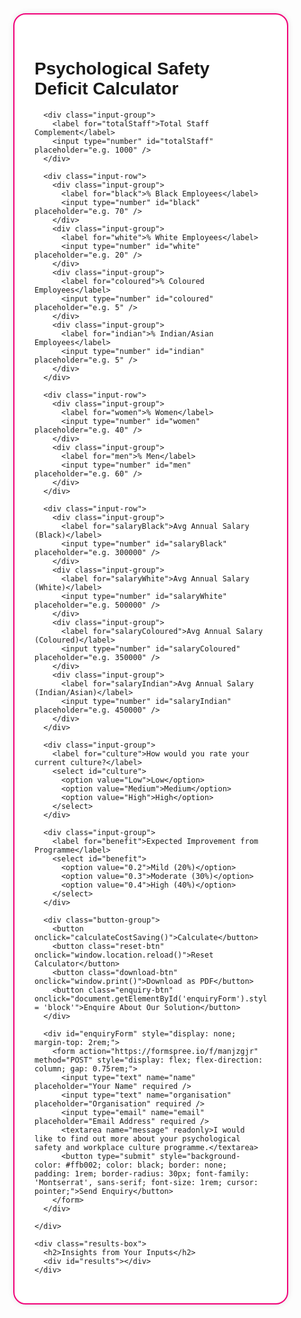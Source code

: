 <!DOCTYPE html>
<html lang="en">
<head>
  <meta charset="UTF-8" />
  <meta name="viewport" content="width=device-width, initial-scale=1.0" />
  <title>Psychological Safety Deficit Calculator</title>
  <link href="https://fonts.googleapis.com/css2?family=Montserrat:wght@400;700&display=swap" rel="stylesheet" />
  <style>
    body {
      font-family: 'Montserrat', sans-serif;
      margin: 0;
      background-color: transparent;
    }
    .container {
      display: flex;
      flex-direction: column;
      padding: 2rem;
      max-width: 1600px;
      margin: 0 auto;
    }
    @media (min-width: 1024px) {
      .container {
        flex-direction: row;
        justify-content: space-between;
        align-items: flex-start;
        gap: 2rem;
      }
    }
    .calculator {
      flex: 1.5;
      background-color: white;
      padding: 2rem;
      border-radius: 20px;
      box-shadow: 0 0 10px rgba(0, 0, 0, 0.1);
      border: 2px solid #f10178;
    }
    .results-box {
      flex: 2;
      background-color: #f10178;
      color: white;
      padding: 2rem;
      border-radius: 20px;
      box-shadow: 0 0 10px rgba(0, 0, 0, 0.1);
      min-height: 300px;
    }
    .results-box h2 {
      font-size: 22px;
    }
    label {
      font-weight: bold;
      display: block;
      margin-top: 1.5rem;
      word-wrap: break-word;
    }
    input[type="number"], select, textarea {
      width: 100%;
      padding: 0.6rem;
      font-size: 1rem;
      border-radius: 30px;
      border: 1px dashed #5b01fa;
      font-family: 'Montserrat', sans-serif;
    }
    button {
      margin-top: 1rem;
      width: 100%;
      padding: 1rem;
      font-size: 1.2rem;
      background-color: #f10178;
      color: white;
      border: none;
      border-radius: 30px;
      cursor: pointer;
      font-family: 'Montserrat', sans-serif;
    }
    .results-line-item {
      display: flex;
      justify-content: space-between;
      margin: 0.15rem 0;
      font-size: 0.75rem;
    }
    .results-line-item.bold {
      font-size: 0.9rem;
      font-weight: bold;
    }
    .total-line {
      font-size: 1.2rem;
      font-weight: bold;
      margin: 2rem 0 1rem 0;
      display: flex;
      justify-content: space-between;
      border-top: 1px dotted white;
      border-bottom: 1px dotted white;
      padding: 0.5rem 0;
    }
    .input-row {
      display: flex;
      flex-wrap: wrap;
      gap: 1rem;
    }
    .input-group {
      flex: 1 1 220px;
      min-width: 220px;
    }
    .button-group {
      display: flex;
      flex-direction: column;
      gap: 1rem;
      margin-top: 2rem;
    }
    .reset-btn, .download-btn, .enquiry-btn {
      background: white;
      color: #f10178;
      border: 1px dashed #5b01fa;
      font-size: 1rem;
      font-weight: 500;
      font-family: 'Montserrat', sans-serif;
      padding: 0.75rem 1rem;
      border-radius: 30px;
      cursor: pointer;
      text-align: center;
    }
    .reset-btn {
      background: #5b01fa;
      color: white;
    }
  </style>
</head>
<body>
  <div class="container">
    <div class="calculator">
      <h1>Psychological Safety Deficit Calculator</h1>

      <div class="input-group">
        <label for="totalStaff">Total Staff Complement</label>
        <input type="number" id="totalStaff" placeholder="e.g. 1000" />
      </div>

      <div class="input-row">
        <div class="input-group">
          <label for="black">% Black Employees</label>
          <input type="number" id="black" placeholder="e.g. 70" />
        </div>
        <div class="input-group">
          <label for="white">% White Employees</label>
          <input type="number" id="white" placeholder="e.g. 20" />
        </div>
        <div class="input-group">
          <label for="coloured">% Coloured Employees</label>
          <input type="number" id="coloured" placeholder="e.g. 5" />
        </div>
        <div class="input-group">
          <label for="indian">% Indian/Asian Employees</label>
          <input type="number" id="indian" placeholder="e.g. 5" />
        </div>
      </div>

      <div class="input-row">
        <div class="input-group">
          <label for="women">% Women</label>
          <input type="number" id="women" placeholder="e.g. 40" />
        </div>
        <div class="input-group">
          <label for="men">% Men</label>
          <input type="number" id="men" placeholder="e.g. 60" />
        </div>
      </div>

      <div class="input-row">
        <div class="input-group">
          <label for="salaryBlack">Avg Annual Salary (Black)</label>
          <input type="number" id="salaryBlack" placeholder="e.g. 300000" />
        </div>
        <div class="input-group">
          <label for="salaryWhite">Avg Annual Salary (White)</label>
          <input type="number" id="salaryWhite" placeholder="e.g. 500000" />
        </div>
        <div class="input-group">
          <label for="salaryColoured">Avg Annual Salary (Coloured)</label>
          <input type="number" id="salaryColoured" placeholder="e.g. 350000" />
        </div>
        <div class="input-group">
          <label for="salaryIndian">Avg Annual Salary (Indian/Asian)</label>
          <input type="number" id="salaryIndian" placeholder="e.g. 450000" />
        </div>
      </div>

      <div class="input-group">
        <label for="culture">How would you rate your current culture?</label>
        <select id="culture">
          <option value="Low">Low</option>
          <option value="Medium">Medium</option>
          <option value="High">High</option>
        </select>
      </div>

      <div class="input-group">
        <label for="benefit">Expected Improvement from Programme</label>
        <select id="benefit">
          <option value="0.2">Mild (20%)</option>
          <option value="0.3">Moderate (30%)</option>
          <option value="0.4">High (40%)</option>
        </select>
      </div>

      <div class="button-group">
        <button onclick="calculateCostSaving()">Calculate</button>
        <button class="reset-btn" onclick="window.location.reload()">Reset Calculator</button>
        <button class="download-btn" onclick="window.print()">Download as PDF</button>
        <button class="enquiry-btn" onclick="document.getElementById('enquiryForm').style.display = 'block'">Enquire About Our Solution</button>
      </div>

      <div id="enquiryForm" style="display: none; margin-top: 2rem;">
        <form action="https://formspree.io/f/manjzgjr" method="POST" style="display: flex; flex-direction: column; gap: 0.75rem;">
          <input type="text" name="name" placeholder="Your Name" required />
          <input type="text" name="organisation" placeholder="Organisation" required />
          <input type="email" name="email" placeholder="Email Address" required />
          <textarea name="message" readonly>I would like to find out more about your psychological safety and workplace culture programme.</textarea>
          <button type="submit" style="background-color: #ffb002; color: black; border: none; padding: 1rem; border-radius: 30px; font-family: 'Montserrat', sans-serif; font-size: 1rem; cursor: pointer;">Send Enquiry</button>
        </form>
      </div>

    </div>

    <div class="results-box">
      <h2>Insights from Your Inputs</h2>
      <div id="results"></div>
    </div>
  </div>
</body>
</html>
